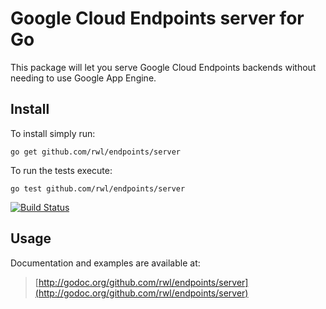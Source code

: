 # Google Cloud Endpoints server for Go

This package will let you serve Google Cloud Endpoints backends without
needing to use Google App Engine.

## Install

To install simply run:

```
go get github.com/rwl/endpoints/server
```

To run the tests execute:

```
go test github.com/rwl/endpoints/server
```

<a href="https://travis-ci.org/rwl/endpoints/server" target="_blank">
  <img src="https://api.travis-ci.org/rwl/endpoints/server.png?branch=master,go1" alt="Build Status">
</a>

## Usage

Documentation and examples are available at:

> [http://godoc.org/github.com/rwl/endpoints/server](http://godoc.org/github.com/rwl/endpoints/server)
